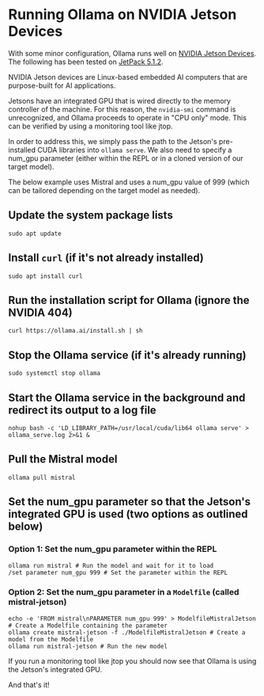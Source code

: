 # Running Ollama on NVIDIA Jetson Devices

With some minor configuration, Ollama runs well on [NVIDIA Jetson Devices](https://www.nvidia.com/en-us/autonomous-machines/embedded-systems/). The following has been tested on [JetPack 5.1.2](https://developer.nvidia.com/embedded/jetpack).

NVIDIA Jetson devices are Linux-based embedded AI computers that are purpose-built for AI applications.

Jetsons have an integrated GPU that is wired directly to the memory controller of the machine. For this reason, the `nvidia-smi` command is unrecognized, and Ollama proceeds to operate in "CPU only" mode. This can be verified by using a monitoring tool like jtop.

In order to address this, we simply pass the path to the Jetson's pre-installed CUDA libraries into `ollama serve`. We also need to specify a num_gpu parameter (either within the REPL or in a cloned version of our target model).

The below example uses Mistral and uses a num_gpu value of 999 (which can be tailored depending on the target model as needed).

## Update the system package lists

```
sudo apt update
```

## Install `curl` (if it's not already installed)

```
sudo apt install curl
```

## Run the installation script for Ollama (ignore the NVIDIA 404)

```
curl https://ollama.ai/install.sh | sh
```

## Stop the Ollama service (if it's already running)

```
sudo systemctl stop ollama
```

## Start the Ollama service in the background and redirect its output to a log file

```
nohup bash -c 'LD_LIBRARY_PATH=/usr/local/cuda/lib64 ollama serve' > ollama_serve.log 2>&1 &
```

## Pull the Mistral model

```
ollama pull mistral
```

## Set the num_gpu parameter so that the Jetson's integrated GPU is used (two options as outlined below)

### Option 1: Set the num_gpu parameter within the REPL

```
ollama run mistral # Run the model and wait for it to load
/set parameter num_gpu 999 # Set the parameter within the REPL
```

### Option 2: Set the num_gpu parameter in a `Modelfile` (called mistral-jetson)

```
echo -e 'FROM mistral\nPARAMETER num_gpu 999' > ModelfileMistralJetson # Create a Modelfile containing the parameter
ollama create mistral-jetson -f ./ModelfileMistralJetson # Create a model from the Modelfile
ollama run mistral-jetson # Run the new model
```

If you run a monitoring tool like jtop you should now see that Ollama is using the Jetson's integrated GPU.

And that's it!
